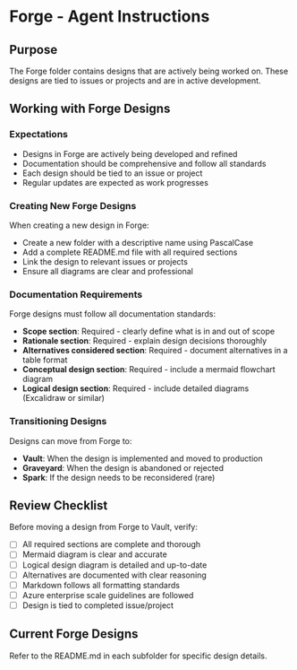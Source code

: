 # Forge - Agent Instructions

## Purpose

The Forge folder contains designs that are actively being worked on.
These designs are tied to issues or projects and are in active development.

## Working with Forge Designs

### Expectations

- Designs in Forge are actively being developed and refined
- Documentation should be comprehensive and follow all standards
- Each design should be tied to an issue or project
- Regular updates are expected as work progresses

### Creating New Forge Designs

When creating a new design in Forge:

- Create a new folder with a descriptive name using PascalCase
- Add a complete README.md file with all required sections
- Link the design to relevant issues or projects
- Ensure all diagrams are clear and professional

### Documentation Requirements

Forge designs must follow all documentation standards:

- **Scope section**: Required - clearly define what is in and out of scope
- **Rationale section**: Required - explain design decisions thoroughly
- **Alternatives considered section**: Required - document alternatives in a table format
- **Conceptual design section**: Required - include a mermaid flowchart diagram
- **Logical design section**: Required - include detailed diagrams (Excalidraw or similar)

### Transitioning Designs

Designs can move from Forge to:

- **Vault**: When the design is implemented and moved to production
- **Graveyard**: When the design is abandoned or rejected
- **Spark**: If the design needs to be reconsidered (rare)

## Review Checklist

Before moving a design from Forge to Vault, verify:

- [ ] All required sections are complete and thorough
- [ ] Mermaid diagram is clear and accurate
- [ ] Logical design diagram is detailed and up-to-date
- [ ] Alternatives are documented with clear reasoning
- [ ] Markdown follows all formatting standards
- [ ] Azure enterprise scale guidelines are followed
- [ ] Design is tied to completed issue/project

## Current Forge Designs

Refer to the README.md in each subfolder for specific design details.
